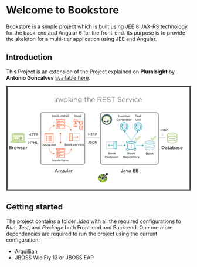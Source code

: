 # Welcome to Bookstore

Bookstore is a simple project which is built using JEE 8 JAX-RS 
technology for the back-end and Angular 6 for the front-end. Its purpose is to provide
 the skeleton for a multi-tier application using JEE and Angular.
 
 ## Introduction
 
 This Project is an extension of the Project explained on **Pluralsight** by **Antonio Goncalves** [available here](https://app.pluralsight.com/player?course=java-ee-getting-started).
 
 ![Architecture](Capture.PNG)
 
 ## Getting started
 
 The project contains a folder _.idea_ with all the required configurations to _Run_, _Test_, and _Package_
 both Front-end and Back-end. One ore more dependencies are required to run the project
 using the current configuration:
 
 - Arquillian
 - JBOSS WidlFly 13 or JBOSS EAP